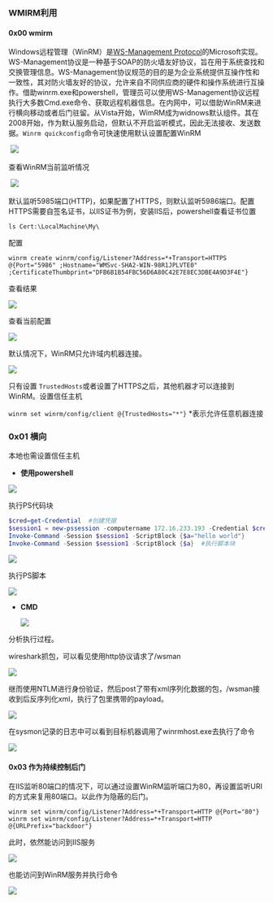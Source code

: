 ### WMIRM利用

#### 0x00 wmirm

Windows远程管理（WinRM）是[WS-Management Protocol](https://docs.microsoft.com/en-us/windows/win32/winrm/ws-management-protocol)的Microsoft实现。WS-Management协议是一种基于SOAP的防火墙友好协议，旨在用于系统查找和交换管理信息。WS-Management协议规范的目的是为企业系统提供互操作性和一致性，其对防火墙友好的协议，允许来自不同供应商的硬件和操作系统进行互操作。借助winrm.exe和powershell，管理员可以使用WS-Management协议远程执行大多数Cmd.exe命令、获取远程机器信息。在内网中，可以借助WinRM来进行横向移动或者后门驻留。从Vista开始，WimRM成为widnows默认组件。其在2008开始，作为默认服务启动，但默认不开启监听模式，因此无法接收、发送数据。`Winrm quickconfig`命令可快速使用默认设置配置WinRM

​	![](/Users/cate4cafe/工作/文章/WinRM/1.jpg)

查看WinRM当前监听情况

​	![](/Users/cate4cafe/工作/文章/WinRM/2.jpg)

默认监听5985端口(HTTP)，如果配置了HTTPS，则默认监听5986端口。配置HTTPS需要自签名证书，以IIS证书为例，安装IIS后，powershell查看证书位置

`ls Cert:\LocalMachine\My\`

配置

`winrm create winrm/config/Listener?Address=*+Transport=HTTPS @{Port="5986" ;Hostname="WMSvc-SHA2-WIN-98R1JPLVTE0" ;CertificateThumbprint="DFB6B1B54FBC56D6A80C42E7E8EC3DBE4A9D3F4E"}`

查看结果

![](/Users/cate4cafe/工作/文章/WinRM/5.jpg)

查看当前配置

![](/Users/cate4cafe/工作/文章/WinRM/3.jpg)

默认情况下，WinRM只允许域内机器连接。

![](/Users/cate4cafe/工作/文章/WinRM/6.jpg)

只有设置 `TrustedHosts`或者设置了HTTPS之后，其他机器才可以连接到WinRM。设置信任主机

`winrm set winrm/config/client @{TrustedHosts="*"}` *表示允许任意机器连接



### 0x01 横向

本地也需设置信任主机

- **使用powershell**

![](/Users/cate4cafe/工作/文章/WinRM/7.jpg)



执行PS代码块

```powershell
$cred=get-Credential  #创建凭据
$session1 = new-pssession -computername 172.16.233.193 -Credential $cred #创建Session，指定多台主机可同时再多台机器执行
Invoke-Command -Session $session1 -ScriptBlock {$a="hello world"}
Invoke-Command -Session $session1 -ScriptBlock {$a}  #执行脚本块
```

![](/Users/cate4cafe/工作/文章/WinRM/9.jpg)

执行PS脚本

![](/Users/cate4cafe/工作/文章/WinRM/10.jpg)

- **CMD**

  ![](/Users/cate4cafe/工作/文章/WinRM/8.jpg)

分析执行过程。

wireshark抓包，可以看见使用http协议请求了/wsman

![](/Users/cate4cafe/工作/文章/WinRM/11.jpg)

继而使用NTLM进行身份验证，然后post了带有xml序列化数据的包，/wsman接收到后反序列化xml，执行了包里携带的payload。

![](/Users/cate4cafe/工作/文章/WinRM/12.jpg)

在sysmon记录的日志中可以看到目标机器调用了winrmhost.exe去执行了命令

![](/Users/cate4cafe/工作/文章/WinRM/13.jpg)



#### 0x03 作为持续控制后门

在IIS监听80端口的情况下，可以通过设置WinRM监听端口为80，再设置监听URI的方式来复用80端口。以此作为隐蔽的后门。

```
winrm set winrm/config/Listener?Address=*+Transport=HTTP @{Port="80"}
winrm set winrm/config/Listener?Address=*+Transport=HTTP @{URLPrefix="backdoor"}
```

此时，依然能访问到IIS服务

![](/Users/cate4cafe/工作/文章/WinRM/14.jpg)

也能访问到WinRM服务并执行命令

![](/Users/cate4cafe/工作/文章/WinRM/15.jpg)
